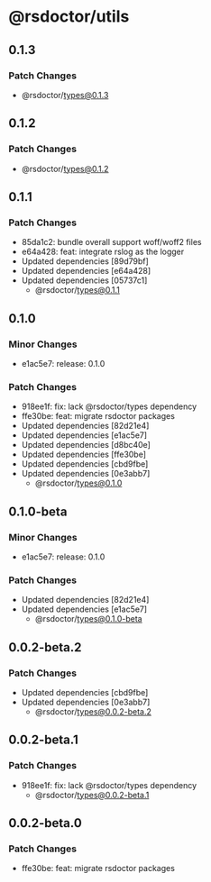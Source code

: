 # @rsdoctor/utils

## 0.1.3

### Patch Changes

- @rsdoctor/types@0.1.3

## 0.1.2

### Patch Changes

- @rsdoctor/types@0.1.2

## 0.1.1

### Patch Changes

- 85da1c2: bundle overall support woff/woff2 files
- e64a428: feat: integrate rslog as the logger
- Updated dependencies [89d79bf]
- Updated dependencies [e64a428]
- Updated dependencies [05737c1]
  - @rsdoctor/types@0.1.1

## 0.1.0

### Minor Changes

- e1ac5e7: release: 0.1.0

### Patch Changes

- 918ee1f: fix: lack @rsdoctor/types dependency
- ffe30be: feat: migrate rsdoctor packages
- Updated dependencies [82d21e4]
- Updated dependencies [e1ac5e7]
- Updated dependencies [d8bc40e]
- Updated dependencies [ffe30be]
- Updated dependencies [cbd9fbe]
- Updated dependencies [0e3abb7]
  - @rsdoctor/types@0.1.0

## 0.1.0-beta

### Minor Changes

- e1ac5e7: release: 0.1.0

### Patch Changes

- Updated dependencies [82d21e4]
- Updated dependencies [e1ac5e7]
  - @rsdoctor/types@0.1.0-beta

## 0.0.2-beta.2

### Patch Changes

- Updated dependencies [cbd9fbe]
- Updated dependencies [0e3abb7]
  - @rsdoctor/types@0.0.2-beta.2

## 0.0.2-beta.1

### Patch Changes

- 918ee1f: fix: lack @rsdoctor/types dependency
  - @rsdoctor/types@0.0.2-beta.1

## 0.0.2-beta.0

### Patch Changes

- ffe30be: feat: migrate rsdoctor packages
